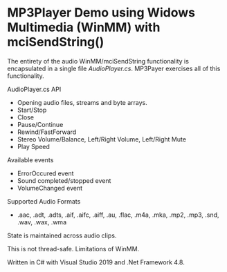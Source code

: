 # MP3Player Demo using Widows Multimedia (WinMM) with mciSendString()

The entirety of the audio WinMM/mciSendString functionality is encapsulated in a single file *AudioPlayer.cs*.
MP3Payer exercises all of this functionality. 

AudioPlayer.cs API
* Opening audio files, streams and byte arrays.
* Start/Stop
* Close
* Pause/Continue
* Rewind/FastForward
* Stereo Volume/Balance, Left/Right Volume, Left/Right Mute
* Play Speed

Available events
* ErrorOccured event
* Sound completed/stopped event
* VolumeChanged event

Supported Audio Formats
* .aac, .adt, .adts, .aif, .aifc, .aiff, .au, .flac, .m4a, .mka, .mp2, .mp3, .snd, .wav, .wax, .wma

State is maintained across audio clips.

This is not thread-safe. Limitations of WinMM.

Written in C# with Visual Studio 2019 and .Net Framework 4.8.
